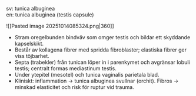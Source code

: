 sv: tunica albuginea  
en: tunica albuginea (testis capsule)

![[Pasted image 20251014085324.png|360]]

- Stram oregelbunden bindväv som omger testis och bildar ett skyddande kapselskikt.
- Består av kollagena fibrer med spridda fibroblaster; elastiska fibrer ger viss töjbarhet.
- Septa (trabekler) från tunican löper in i parenkymet och avgränsar lobuli testis; centralt formas mediastinum testis.
- Under ytepitel (mesotel) och tunica vaginalis parietala blad.
- Kliniskt: inflammation → tunica albuginea svullnar (orchit). Fibros → minskad elasticitet och risk för ruptur vid trauma.
